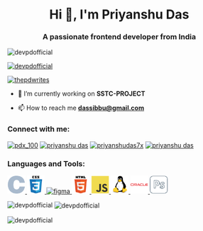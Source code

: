 <h1 align="center">Hi 👋, I'm Priyanshu Das</h1>
<h3 align="center">A passionate frontend developer from India</h3>

<p align="left"> <img src="https://komarev.com/ghpvc/?username=devpdofficial&label=Profile%20views&color=0e75b6&style=flat" alt="devpdofficial" /> </p>

<p align="left"> <a href="https://github.com/ryo-ma/github-profile-trophy"><img src="https://github-profile-trophy.vercel.app/?username=devpdofficial" alt="devpdofficial" /></a> </p>

<p align="left"> <a href="https://twitter.com/thepdwrites" target="blank"><img src="https://img.shields.io/twitter/follow/thepdwrites?logo=twitter&style=for-the-badge" alt="thepdwrites" /></a> </p>

- 🔭 I’m currently working on **SSTC-PROJECT**

- 📫 How to reach me **dassibbu@gmail.com**

<h3 align="left">Connect with me:</h3>
<p align="left">
<a href="https://twitter.com/pdx_100" target="blank"><img align="center" src="https://cdn.jsdelivr.net/npm/simple-icons@3.0.1/icons/twitter.svg" alt="pdx_100" height="30" width="40" /></a>
<a href="https://fb.com/priyanshu das" target="blank"><img align="center" src="https://cdn.jsdelivr.net/npm/simple-icons@3.0.1/icons/facebook.svg" alt="priyanshu das" height="30" width="40" /></a>
<a href="https://instagram.com/priyanshudas7x" target="blank"><img align="center" src="https://cdn.jsdelivr.net/npm/simple-icons@3.0.1/icons/instagram.svg" alt="priyanshudas7x" height="30" width="40" /></a>
<a href="https://youtube.com/channel/UCREIqsDpfldTgKZxmbCiAig" target="blank"><img align="center" src="https://cdn.jsdelivr.net/npm/simple-icons@3.0.1/icons/youtube.svg" alt="priyanshu das" height="30" width="40" /></a>
</p>

<h3 align="left">Languages and Tools:</h3>
<p align="left"> <a href="https://www.cprogramming.com/" target="_blank"> <img src="https://raw.githubusercontent.com/devicons/devicon/master/icons/c/c-original.svg" alt="c" width="40" height="40"/> </a> <a href="https://www.w3schools.com/css/" target="_blank"> <img src="https://raw.githubusercontent.com/devicons/devicon/master/icons/css3/css3-original-wordmark.svg" alt="css3" width="40" height="40"/> </a> <a href="https://www.figma.com/" target="_blank"> <img src="https://www.vectorlogo.zone/logos/figma/figma-icon.svg" alt="figma" width="40" height="40"/> </a> <a href="https://www.w3.org/html/" target="_blank"> <img src="https://raw.githubusercontent.com/devicons/devicon/master/icons/html5/html5-original-wordmark.svg" alt="html5" width="40" height="40"/> </a> <a href="https://developer.mozilla.org/en-US/docs/Web/JavaScript" target="_blank"> <img src="https://raw.githubusercontent.com/devicons/devicon/master/icons/javascript/javascript-original.svg" alt="javascript" width="40" height="40"/> </a> <a href="https://www.linux.org/" target="_blank"> <img src="https://raw.githubusercontent.com/devicons/devicon/master/icons/linux/linux-original.svg" alt="linux" width="40" height="40"/> </a> <a href="https://www.oracle.com/" target="_blank"> <img src="https://raw.githubusercontent.com/devicons/devicon/master/icons/oracle/oracle-original.svg" alt="oracle" width="40" height="40"/> </a> <a href="https://www.photoshop.com/en" target="_blank"> <img src="https://raw.githubusercontent.com/devicons/devicon/master/icons/photoshop/photoshop-line.svg" alt="photoshop" width="40" height="40"/> </a> </p>

<p><img align="left" src="https://github-readme-stats.vercel.app/api/top-langs?username=devpdofficial&show_icons=true&locale=en&layout=compact" alt="devpdofficial" /></p>

<p>&nbsp;<img align="center" src="https://github-readme-stats.vercel.app/api?username=devpdofficial&show_icons=true&locale=en" alt="devpdofficial" /></p>

<p><img align="center" src="https://github-readme-streak-stats.herokuapp.com/?user=devpdofficial&" alt="devpdofficial" /></p>
<!---
devpdofficial/devpdofficial is a ✨ special ✨ repository because its `README.md` (this file) appears on your GitHub profile.
You can click the Preview link to take a look at your changes.
--->

